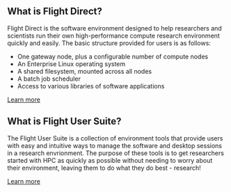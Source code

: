 ## What is Flight Direct?

Flight Direct is the software environment designed to help researchers
and scientists run their own high-performance compute research environment
quickly and easily. The basic structure provided for users is as follows:

 - One gateway node, plus a configurable number of compute nodes
 - An Enterprise Linux operating system
 - A shared filesystem, mounted across all nodes
 - A batch job scheduler
 - Access to various libraries of software applications

<div class="clearfix mb-4">
  <a
    class="btn btn-primary learn-more float-right"
    href="https://alces-flight.com"
  >
  Learn more
  </a>
</div>

## What is Flight User Suite?

The Flight User Suite is a collection of environment tools that provide users
with easy and intuitive ways to manage the software and desktop sessions in a
research envrionment. The purpose of these tools is to get researchers started
with HPC as quickly as possible without needing to worry about their
environment, leaving them to do what they do best - research!

<div class="clearfix mb-4">
  <a
    class="btn btn-primary learn-more float-right"
    href="https://use.openflighthpc.org/en/latest/installing-user-suite/install.html"
  >
  Learn more
  </a>
</div>

